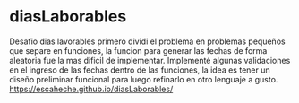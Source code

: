 # diasLaborables
Desafio dias lavorables
primero dividi el problema en problemas pequeños que separe en funciones, la funcion para generar las fechas de forma aleatoria fue la mas dificil de implementar.
Implementé algunas validaciones en el ingreso de las fechas dentro de las funciones, la idea es tener un diseño preliminar funcional para luego refinarlo en otro lenguaje a gusto.
https://escaheche.github.io/diasLaborables/
